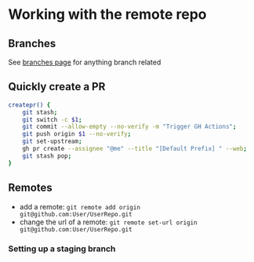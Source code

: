 # Working with the remote repo

## Branches

See [branches page](./branches) for anything branch related

## Quickly create a PR

```bash
createpr() {
	git stash;
	git switch -c $1;
	git commit --allow-empty --no-verify -m "Trigger GH Actions";
	git push origin $1 --no-verify;
	git set-upstream;
	gh pr create --assignee "@me" --title "[Default Prefix] " --web;
	git stash pop;
}
```

## Remotes

- add a remote: `git remote add origin git@github.com:User/UserRepo.git`
- change the url of a remote: `git remote set-url origin git@github.com:User/UserRepo.git`

### Setting up a staging branch
